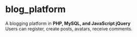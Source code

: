 # blog_platform
A blogging platform in <b>PHP, MySQL, and JavaScript jQuery</b>
<br>Users can register, create posts, avatars, receive comments.
